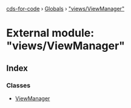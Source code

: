 [cds-for-code](../README.md) › [Globals](../globals.md) › ["views/ViewManager"](_views_viewmanager_.md)

# External module: "views/ViewManager"

## Index

### Classes

* [ViewManager](../classes/_views_viewmanager_.viewmanager.md)
